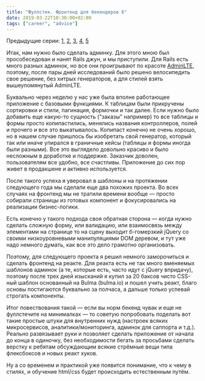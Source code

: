 ```yaml
---
title: "Фуллстек. Фронтенд для бекендеров 6"
date: 2019-03-22T10:30:00+02:00
tags: ["career", "advice"]
---
```


Предыдущие серии: [1](https://t.me/full_of_hatred/85), [2](https://t.me/full_of_hatred/86), [3](https://t.me/full_of_hatred/88), [4](https://t.me/full_of_hatred/90), [5](https://t.me/full_of_hatred/92)

Итак, нам нужно было сделать админку. Для этого мною был прособеседован и нанят Rails джун, и мы приступили. Для Rails есть много разных админок, но все они проигрывают по красоте [AdminLTE](https://adminlte.io), поэтому, после пары дней исследований было решено велосипедить свое решение, без хитрых генераторов, а для стилей взять вышеупомянутый AdminLTE. 

Буквально через неделю у нас уже была вполне работающее приложение с базовыми функциями. К таблицам были прикручены сортировки и стили, пагинация, формочки и так далее. Если нужно было добавить еще какую-то сущность ("заказы" например) то все таблицы и формы просто копипастились, менялись названия контроллеров, полей и прочего и все это выкатывалось. Копипаст конечно не очень хорошо, но в нашем случае пришлось бы изобретать свой генератор, который так или иначе упирался в граничные кейсы (таблицы и формы иногда были разными). Все это выглядело довольно красиво и было несложным в доработке и поддержке. Заказчик доволен, пользователям все удобно, все счастливы. Приложение до сих пор живет в продакшене и активно используется.

После такого успеха я уверовал в шаблоны и на протяжении следующего года мы сделали еще два похожих проекта. Во всех случаях на фронтенд мы не тратили времени вообще — просто собирали страницы из готовых компонент и фокусировались на реализации бизнес-логики. 

Есть конечно у такого подхода своя обратная сторона — когда нужно сделать сложную форму, или валидацию, или взаимосвязь между элементами на странице то на сцену выходит б-гомерзкий jQuery со своими низкоуровневыми манипуляциями DOM деревом, и тут уже надо немного думать, как все это дело грамотно организовать.

Поэтому, для следующего проекта я решил немного заморочиться и сделать фронтенд на реакте. Для реакта есть не так много вменяемых шаблонов админок (а те, которые есть, часто идут с jQuery впридачу), поэтому после трех дней изысканий я купил за 20 баксов чисто CSS-ный шаблон основанный на Bulma (bulma.io) и пошел учить реакт, благо основы постигаются буквально за полчаса, а дальше только успевай строгать компоненты.

Итог повествования такой — если вы норм бекенд чувак и еще не фуллстечите на минималках — то советую попробовать поделать вот такие простые штуки для внутренних нужд (настроек всяких микросервисов, аналитики/мониторинга, админок для саппорта и т.д.). Реально развязывает руки и позволяет сделать приложение от начала до конца в одиночку, без необходимости бегать за просьбами сделать верстку к ребятам обсуждающим всякие стрёмные вещи типа флексбоксов и новых реакт хуков.

Ну а со временем и практикой уже появится понимание, что к чему в стилях, и обучение html/css будет происходить естественным путём.